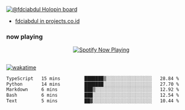 [![@fdciabdul Holopin board](https://holopin.io/api/user/board?user=fdciabdul)](https://holopin.io/@fdciabdul)

- [fdciabdul in projects.co.id](https://projects.co.id/public/browse_users/view/496e26/fdciabdul)

### now playing 

<p align="center">
  <a href="https://open.spotify.com/user/31ljmyymhthokwewwcd6dsdmvprm" target="_blank"><img src="https://novatorem-psi-rosy.vercel.app/api/spotify" alt="Spotify Now Playing"/></a>
</p>

##

[![wakatime](https://wakatime.com/badge/user/87646243-158a-4241-a3cb-668e1fa2dbb8.svg)](https://wakatime.com/@87646243-158a-4241-a3cb-668e1fa2dbb8)
<!--START_SECTION:waka-->

```txt
TypeScript   15 mins         ███████▒░░░░░░░░░░░░░░░░░   28.84 %
Python       14 mins         ███████░░░░░░░░░░░░░░░░░░   27.70 %
Markdown     6 mins          ███▒░░░░░░░░░░░░░░░░░░░░░   12.92 %
Bash         6 mins          ███░░░░░░░░░░░░░░░░░░░░░░   12.54 %
Text         5 mins          ██▓░░░░░░░░░░░░░░░░░░░░░░   10.44 %
```

<!--END_SECTION:waka-->
